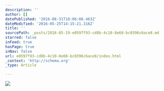 ```yaml
---
description: ''
author: []
datePublished: '2016-08-31T18:06:08.463Z'
dateModified: '2016-05-25T14:15:21.316Z'
title: ''
sourcePath: _posts/2016-05-19-e0597f93-cd8b-4c10-8e60-bc0396c6ace8.md
starred: false
inFeed: true
hasPage: true
inNav: false
url: e0597f93-cd8b-4c10-8e60-bc0396c6ace8/index.html
_context: 'http://schema.org'
_type: Article

---
```

![](https://the-grid-user-content.s3-us-west-2.amazonaws.com/10758872-9a2c-4200-aa59-9f8898f72b4a.png)